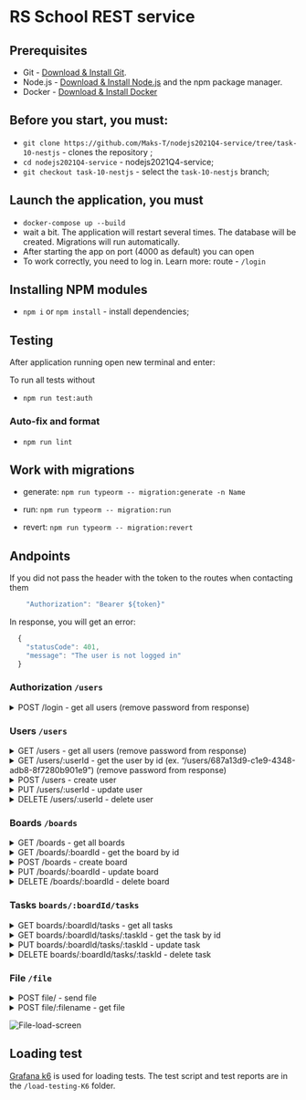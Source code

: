 # RS School REST service

## Prerequisites

- Git - [Download & Install Git](https://git-scm.com/downloads).
- Node.js - [Download & Install Node.js](https://nodejs.org/en/download/) and the npm package manager.
- Docker - [Download & Install Docker](https://docs.docker.com/)

## Before you start, you must:

- `git clone https://github.com/Maks-T/nodejs2021Q4-service/tree/task-10-nestjs` - clones the repository ;
- `cd nodejs2021Q4-service` - nodejs2021Q4-service;
- `git checkout task-10-nestjs` - select the `task-10-nestjs` branch;

## Launch the application, you must

- `docker-compose up --build`
- wait a bit. The application will restart several times. The database will be created. Migrations will run automatically.
- After starting the app on port (4000 as default) you can open
- To work correctly, you need to log in.
  Learn more: route - `/login`

## Installing NPM modules

- `npm i` or `npm install` - install dependencies;

## Testing

After application running open new terminal and enter:

To run all tests without

- `npm run test:auth`

### Auto-fix and format

- `npm run lint`

## Work with migrations

- generate: `npm run typeorm -- migration:generate -n Name`

- run: `npm run typeorm -- migration:run`

- revert: `npm run typeorm -- migration:revert`

## Andpoints

If you did not pass the header with the token to the routes when contacting them

```javascript
    "Authorization": "Bearer ${token}"
```

In response, you will get an error:

```javascript
  {
    "statusCode": 401,
    "message": "The user is not logged in"
  }
```

### Authorization `/users`

  <details>
    <summary>POST /login - get all users (remove password from response)</summary>
  
  `Example request`
  
  ```javascript
  
  {    
    login: 'Max-T',
    password: 'P123*',
  },
  
  ```
  
  `Example response StatusCode == 200`
  
  ```javascript
  {
    token: "eyJhbGciOiJIUzI1NiIsInR5cCI6IkpXVCJ9.eyJ1c2VySWQiOiIxMzQ3Y2Y3ZS0wNGQ4LTRkNmItYjk3OS1lZWVmZjExMGIzZWQiLCJsb2dpbiI6ImFkbWluIiwiaWF0IjoxNjQzOTc0MDc1LCJleHAiOjE2NDQwNjA0NzV9.wKxuVNlqh1_Is8p1gdnLpYRjVqNznoxYSnOl1ukMmCU"
  }
  ```
  
  </details>

### Users `/users`

  <details>
    <summary>GET /users - get all users (remove password from response)</summary>
  
  `Example response StatusCode == 200`
  
  ```javascript
  [
    {
      id: '687a13d9-c1e9-4348-adb8-8f7280b901e9',
      name: 'Maxim',
      login: 'Max-T',
    },
  ];
  ```
  
  </details>
  <details>
    <summary>GET /users/:userId - get the user by id (ex. “/users/687a13d9-c1e9-4348-adb8-8f7280b901e9”) (remove password from response)</summary>   
    
    `Example response StatusCode == 200`

    ```javascript
      {
        id: "687a13d9-c1e9-4348-adb8-8f7280b901e9",
        name: "Maxim",
        login: "Max-T"
      }
    ```

  </details>
  
  <details>
    <summary>POST /users - create user</summary>
  
  `Example request`
  
  ```javascript
  
  {
    name: 'Maxim',
    login: 'Max-T',
    password: 'P123*',
  },
  
  ```
  
  `Example response StatusCode == 201`
  
  ```javascript
  [
    {
      id: '687a13d9-c1e9-4348-adb8-8f7280b901e9',
      name: 'Maxim',
      login: 'Max-T',
    },
  ];
  ```
  
  </details>
  
  <details>
    <summary>PUT /users/:userId - update user</summary>
  
  `Example request`
  
  ```javascript
  [
    {
      name: 'Maximus',
      login: 'Max-T',
      password: 'P33333*',
    },
  ];
  ```
  
  `Example response StatusCode == 200`
  
  ```javascript
  [
    {
      id: '687a13d9-c1e9-4348-adb8-8f7280b901e9',
      name: 'Maximus',
      login: 'Max-T',
    },
  ];
  ```
  
  </details>
  
  <details>
    <summary>DELETE /users/:userId - delete user</summary>
  
  `Example response StatusCode == 204`
  
  </details>
  
### Boards `/boards`
  
  <details>
    <summary>GET /boards - get all boards</summary>
  
  `Example response StatusCode == 200`
  
  ```javascript
  {
    id: "aa25fe8b-f560-479d-ad70-e400cbb82ef6",
    title: "Board Title",
    columns: [
      {
        id: "445e4eb2-8af6-4e74-9d02-c420d29086f4",
        title: "First column",
        order: 1,
        tasks: []
      },
      {
        id: "aa25fe8b-f560-479d-ad70-e400cbb82ef6",
        title: "Second column",
        order: 2,
        tasks: []
      }
    ]
  }
  ```
  
  </details>
  <details>
    <summary>GET /boards/:boardId - get the board by id</summary>   
    
    `Example response StatusCode == 200`
    
    ```javascript    
      {
        id: "aa25fe8b-f560-479d-ad70-e400cbb82ef6",
        title: "Board Title",
        columns: [
          {
            id: "445e4eb2-8af6-4e74-9d02-c420d29086f4",
            title: "First column",
            order: 1,
            tasks: []
          },
          {
            id: "aa25fe8b-f560-479d-ad70-e400cbb82ef6",
            title: "Second column",
            order: 2,
            tasks: []
          }
        ]
      }  
    ```  
  </details>
  
  <details>
    <summary>POST /boards - create board</summary>
  
  `Example request`
  
  ```javascript
  {
    title: "Board Title",
    columns: [
      {
        title: "First column",
        order: 1
      },
      {
        title: "Second column",
        order: 2
      }
    ]
  }
  ```
  
  `Example response StatusCode == 201`
  
  ```javascript
  {
    id: "aa25fe8b-f560-479d-ad70-e400cbb82ef6",
    title: "Board Title",
    columns: [
      {
        id: "445e4eb2-8af6-4e74-9d02-c420d29086f4",
        title: "First column",
        order: 1,
        tasks: []
      },
      {
        id: "aa25fe8b-f560-479d-ad70-e400cbb82ef6",
        title: "Second column",
        order: 2,
        tasks: []
      }
    ]
  }
  ```
  
  </details>
  
  <details>
    <summary>PUT /boards/:boardId - update board</summary>
  
  `Example request`
  
  ```javascript
  {
    title: "Board Title",
    columns: [
      {
        title: "First column new",
        order: 1
      },
      {
        title: "Second column new",
        order: 2
      }
    ]
  }
  ```
  
  `Example response StatusCode == 200`
  
  ```javascript
  {
    id: "aa25fe8b-f560-479d-ad70-e400cbb82ef6",
    title: "Board Title",
    columns: [
      {
        id: "445e4eb2-8af6-4e74-9d02-c420d29086f4",
        title: "First column new",
        order: 1,
        tasks: []
      },
      {
        id: "aa25fe8b-f560-479d-ad70-e400cbb82ef6",
        title: "Second column new",
        order: 2,
        tasks: []
      }
    ]
  }
  ```
  
  </details>
  
  <details>
    <summary>DELETE /boards/:boardId - delete board</summary>
  
  `Example response StatusCode == 204`
  
  </details>
  
### Tasks `boards/:boardId/tasks`
  
  <details>
    <summary>GET boards/:boardId/tasks - get all tasks</summary>
  
  `Example response StatusCode == 200`
  
  ```javascript
  [
    {
      id: 'd1734b2a-c52b-47f5-8c0b-8cbede5f740d',
      title: 'Task Title',
      order: 1,
      description: 'Task Description',
      userId: 'fc570e9c-9392-4c4a-bbf8-4e5c64703bd6',
      columnId: 'bb29cb1d-03fc-449b-a576-a08c07e23159',
      boardId: 'bb29cb1d-03fc-449b-a576-a08c07e23159',
    },
  ];
  ```
  
  </details>
  <details>
    <summary>GET boards/:boardId/tasks/:taskId - get the task by id</summary>   
    
    `Example response StatusCode == 200`

    ```javascript
      {
        id: "d1734b2a-c52b-47f5-8c0b-8cbede5f740d",
        title: "Task Title",
        order: 1,
        description: "Task Description",
        userId: "fc570e9c-9392-4c4a-bbf8-4e5c64703bd6" || null,
        columnId: "bb29cb1d-03fc-449b-a576-a08c07e23159"  || null,
        boardId: "bb29cb1d-03fc-449b-a576-a08c07e23159"

}

````

  </details>

  <details>
    <summary>POST boards/:boardId/tasks - create task</summary>

  `Example request`

  ```javascript
  {
    title: "Task Title",
    order: 1,
    description: "Task Description",
    userId: "fc570e9c-9392-4c4a-bbf8-4e5c64703bd6",
    columnId: "bb29cb1d-03fc-449b-a576-a08c07e23159"
  }

````

`Example response StatusCode == 201`

```javascript
{
  id: "d1734b2a-c52b-47f5-8c0b-8cbede5f740d",
  title: "Task Title",
  order: 1,
  description: "Task Description",
  userId: "fc570e9c-9392-4c4a-bbf8-4e5c64703bd6",
  columnId: "bb29cb1d-03fc-449b-a576-a08c07e23159",
  boardId: "bb29cb1d-03fc-449b-a576-a08c07e23159"
}
```

  </details>
  
  <details>
    <summary>PUT boards/:boardId/tasks/:taskId - update task</summary>
  
  `Example request`
  
  ```javascript
  {
    title: "Task Title",
    order: 1,
    description: "Task Description",
    userId: "fc570e9c-9392-4c4a-bbf8-4e5c64703bd6",
    columnId: "bb29cb1d-03fc-449b-a576-a08c07e23159"
  }
  ```
  
  `Example response StatusCode == 200`
  
  ```javascript
  {
    id: "d1734b2a-c52b-47f5-8c0b-8cbede5f740d",
    title: "Task Title",
    order: 1,
    description: "Task Description",
    userId: "fc570e9c-9392-4c4a-bbf8-4e5c64703bd6",
    columnId: "bb29cb1d-03fc-449b-a576-a08c07e23159",
    boardId: "bb29cb1d-03fc-449b-a576-a08c07e23159"
  }
  ```
  
  </details>
  
  <details>
    <summary>DELETE boards/:boardId/tasks/:taskId - delete task</summary>
  
  `Example response StatusCode == 204`
  
  </details>

### File `/file`

  <details>
    <summary>POST file/ - send file</summary>
  
  `Example response StatusCode == 200`

```javascript

  {
     message: "The 1.PNG was successfully uploaded to the server! To download this file, use the link 'localhost:4000/file/1643970214678.PNG'",
     linkForDownload: "localhost:4000/file/1643970214678.PNG"
  }

```

</details>

  <details>
    <summary>POST file/:filename - get file</summary>
  
  `Example response StatusCode == 200`

</details>

![File-load-screen](https://user-images.githubusercontent.com/28530542/152523862-7f99c885-3654-45c1-ae5e-bb2de9e64ac8.PNG)

## Loading test

[Grafana k6](https://k6.io/) is used for loading tests. The test script and test reports are in the `/load-testing-K6` folder.
